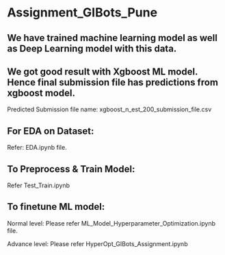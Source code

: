# Assignment_GIBots_Pune

## We have trained machine learning model as well as Deep Learning model with this data.

## We got good result with Xgboost ML model. Hence final submission file has predictions from xgboost model.
Predicted Submission file name: xgboost_n_est_200_submission_file.csv

## For EDA on Dataset:
Refer: EDA.ipynb file.

## To Preprocess & Train Model:
Refer Test_Train.ipynb

## To finetune ML model:
Normal level: Please refer ML_Model_Hyperparameter_Optimization.ipynb file.

Advance level: Please refer HyperOpt_GIBots_Assignment.ipynb
